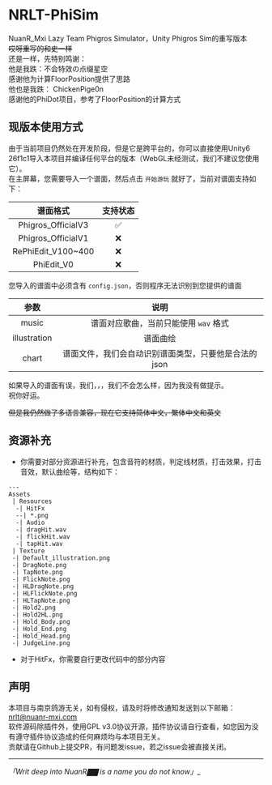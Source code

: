 # NRLT-PhiSim
NuanR_Mxi Lazy Team Phigros Simulator，Unity Phigros Sim的重写版本  
~~哎呀重写的和史一样~~  
还是一样，先特别鸣谢：  
他是我跌：不会特效の点缀星空  
感谢他为计算FloorPosition提供了思路  
他也是我跌： ChickenPige0n   
感谢他的PhiDot项目，参考了FloorPosition的计算方式   
## 现版本使用方式  
由于当前项目仍然处在开发阶段，但是它是跨平台的，你可以直接使用Unity6 26f1c1导入本项目并编译任何平台的版本（WebGL未经测试，我们不建议您使用它）。  
在主屏幕，您需要导入一个谱面，然后点击 `开始游玩` 就好了，当前对谱面支持如下：

|        谱面格式         | 支持状态 |
|:-------------------:|:----:|
| Phigros_OfficialV3  |  ✅   |
| Phigros_OfficialV1  |  ❌   |
| RePhiEdit_V100~400  |  ❌   |
|     PhiEdit_V0      |  ❌   |

您导入的谱面中必须含有 `config.json`，否则程序无法识别到您提供的谱面  

|      参数      |              说明              |
|:------------:|:----------------------------:|
|    music     |    谱面对应歌曲，当前只能使用 `wav` 格式    |
| illustration |             谱面曲绘             |
|    chart     | 谱面文件，我们会自动识别谱面类型，只要他是合法的json |

如果导入的谱面有误，我们，，，我们不会怎么样，因为我没有做提示。  
祝你好运。

~~但是我仍然做了多语言兼容，现在它支持简体中文，繁体中文和英文~~

## 资源补充
- 你需要对部分资源进行补充，包含音符的材质，判定线材质，打击效果，打击音效，默认曲绘等，结构如下：
```
---
Assets
 | Resources
  -| HitFx
  --| *.png
  -| Audio
  -| dragHit.wav
  -| flickHit.wav
  -| tapHit.wav
 | Texture
 -| Default_illustration.png
 -| DragNote.png
 -| TapNote.png
 -| FlickNote.png
 -| HLDragNote.png
 -| HLFlickNote.png
 -| HLTapNote.png
 -| Hold2.png
 -| Hold2HL.png
 -| Hold_Body.png
 -| Hold_End.png
 -| Hold_Head.png
 -| JudgeLine.png
```
- 对于HitFx，你需要自行更改代码中的部分内容

## 声明
本项目与南京鸽游无关，如有侵权，请及时将修改通知发送到以下邮箱：  
nrlt@nuanr-mxi.com  
软件源码除插件外，使用GPL v3.0协议开源，插件协议请自行查看，如您因为没有遵守插件协议造成的任何麻烦均与本项目无关。  
贡献请在Github上提交PR，有问题发issue，若之issue会被直接关闭。


---
__「Writ deep into NuanR_▇▇ is a name you do not know」__
